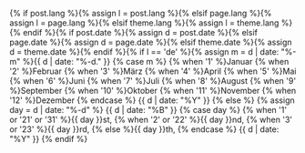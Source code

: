 {% if post.lang %}{% assign l = post.lang %}{% elsif page.lang %}{% assign l = page.lang %}{% elsif theme.lang %}{% assign l = theme.lang %}{% endif %}{% if post.date %}{% assign d = post.date %}{% elsif page.date %}{% assign d = page.date %}{% elsif theme.date %}{% assign d = theme.date %}{% endif %}{% if l == 'de' %}{% assign m = d | date: "%-m" %}{{ d | date: "%-d." }} {% case m %} {% when '1' %}Januar {% when '2' %}Februar {% when '3' %}M&auml;rz {% when '4' %}April {% when '5' %}Mai {% when '6' %}Juni {% when '7' %}Juli {% when '8' %}August {% when '9' %}September {% when '10' %}Oktober {% when '11' %}November {% when '12' %}Dezember {% endcase %} {{ d | date: "%Y" }} {% else %} {% assign day = d | date: "%-d"  %} {{ d | date: "%B" }} {% case day %} {% when '1' or '21' or '31' %}{{ day }}st, {% when '2' or '22' %}{{ day }}nd, {% when '3' or '23' %}{{ day }}rd, {% else %}{{ day }}th, {% endcase %} {{ d | date: "%Y" }} {% endif %}